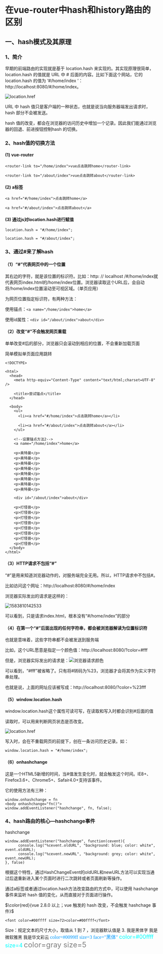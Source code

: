 # 在vue-router中hash和history路由的区别

## 一、hash模式及其原理

### 1、简介

早期的前端路由的实现就是基于 location.hash 来实现的。其实现原理很简单，location.hash 的值就是 URL 中 # 后面的内容。比如下面这个网站，它的 location.hash 的值为 ‘#/home/index ‘：http://localhost:8080/#/home/index。

![location.href](./img/location.href.png)



URL 中 hash 值只是客户端的一种状态，也就是说当向服务器端发出请求时，hash 部分不会被发送。

hash 值的改变，都会在浏览器的访问历史中增加一个记录。因此我们能通过浏览器的回退、前进按钮控制hash 的切换。

### 2、hash值的切换方法

#### (1) vue-router

`<router-link to="/home/index">vue点击跳转home</router-link>`

`<router-link to="/about/index">vue点击跳转about</router-link>`

#### (2) a标签

`<a href="#/home/index">点击跳转home</a>`

`<a href="#/about/index">点击跳转about</a>`

#### (3) 通过js对location.hash进行赋值

`location.hash = "#/home/index"; `

`location.hash = "#/about/index";`

### 3、通过#来了解hash

#### （1）“#”代表网页中的一个位置

其右边的字符，就是该位置的标识符。比如：http: // localhost /#/home/index就代表网页index.html的/home/index位置。浏览器读取这个URL后，会自动将/home/index位置滚动至可视区域。（单页应用）

为网页位置指定标识符，有两种方法：

使用锚点：`<a name="/home/index">home</a>`

使用id属性：`<div id="/about/index">about</div>`

#### （2）改变“#”不会触发网页重载

单单改变#后的部分，浏览器只会滚动到相应的位置，不会重新加载页面

简单模拟单页面应用跳转

```
<!DOCTYPE>

<html>
  <head>
    <meta http-equiv="Content-Type" content="text/html;charset=UTF-8" />

    <title>尝试锚点</title>
  </head>

  <body>
    <ul>
      <li><a href="#/home/index">点击跳转home</a></li>

      <li><a href="#/about/index">点击跳转about</a></li>
    </ul>

    <!--设置锚点方法2-->
    <a name="/home/index">home</a>

    <p>奥特曼</p>
    <p>奥特曼</p>
    <p>奥特曼</p>
    <p>奥特曼</p>
    <p>奥特曼</p>
    <p>奥特曼</p>
    <p>奥特曼</p>
    <p>奥特曼</p>

    <div id="/about/index">about</div>

    <p>打怪兽</p>
    <p>打怪兽</p>
    <p>打怪兽</p>
    <p>打怪兽</p>
    <p>打怪兽</p>
    <p>打怪兽</p>
    <p>打怪兽</p>
    <p>打怪兽</p>
  </body>
</html>

```

#### （3）HTTP请求不包括“#”

“#”是用来知道浏览器动作的，对服务端完全无用。所以，HTTP请求中不包括#。

比如访问这个网址：http://localhost:8080/#/home/index

浏览器实际发出的请求是这样的：

![1583810142533](./img/hash请求.png)

可以看到，只是请求index.html，根本没有“#/home/index”的部分

#### （4）在第一个“#”后面出现的任何字符串，都会被浏览器解读为位置标识符

也就是意味着，这些字符串都不会被发送到服务端

比如，这个URL愿意是指定一个颜色值：http://localhost:8080/?color=#fff

但是，浏览器实际发出的请求是：![浏览器请求颜色](./img/浏览器请求颜色.png)

可以看到，“#fff”被省略了。只有将#转码为%23，浏览器才会将其作为实义字符串处理。

也就是说，上面的网址应该被写成：http://localhost:8080/?color=%23fff

#### （5）window.location.hash

window.location.hash这个属性可读可写，在读取和写入时都会识别#后面的值

读取时，可以用来判断网页状态是否改变。

![location.href](./img/location.href.png)

写入时，会在不重载网页的前提下，创在一条访问历史记录。如：

`window.location.hash = "#/home/index"; `

#### （6）onhashchange

这是一个HTML5新增的时间，当#值发生变化时，就会触发这个时间。IE8+、Firefox3.6+、Chrome5+、Safair4.0+支持该事件。

它的使用方法有三种：

```
window.onhashchange = fn
<body onhashchange="fn()">
window.addEventListener("hashchange", fn, false);
```

### 4、hash路由的核心—hashchange事件

hashchange

```
window.addEventListener("hashchange", function(cevent){
      console.log("%cevent.oldURL", "background: blue; color: white", event.oldURL);
      console.log("%cevent.newURL", "background: grey; color: white", event.newURL);
}, false)
```

根据这个特性，通过HashChangeEvent的oldURL和newURL方法可以实现当通过后退重新进入某个页面时进行二次跳转或者页面刷新等操作。

通过a标签或者通过location.hash方法改变路由的方式中，可以使用 hashchange 事件来监听 hash 值的变化，从而直接对于页面进行操作。

$\color{red}{vue 2.8.0 以上；vue 触发的 hash 改变，不会触发 hashchage 事件}$ 

```
<font color=#00ffff size=72>color=#00ffff</font>
```

Size：规定文本的尺寸大小，取值从 1 到 7 ，浏览器默认值是 3.
<font face="黑体">我是黑体字</font>
<font face="微软雅黑">我是微软雅黑</font>
<font face="STCAIYUN">我是华文彩云</font>
<font color=#0099ff size=3 face="黑体">color=#0099ff size=3 face="黑体"</font>
<font color=#00ffff size=4>color=#00ffff size=4</font>
<font color=gray size=5>color=gray size=5</font>